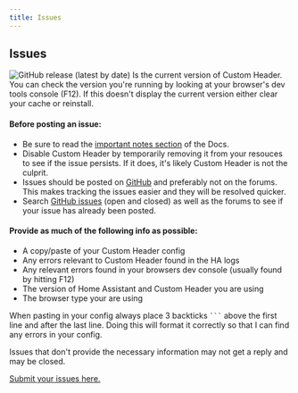 ```yaml
---
title: Issues
---
```


## Issues

![GitHub release (latest by date)](https://img.shields.io/github/v/release/maykar/custom-header?label=%20&style=flat-square) Is the current version of Custom Header. You can check the version you're running by looking at your browser's dev tools console (F12). If this doesn't display the current version either clear your cache or reinstall.

#### Before posting an issue:

- Be sure to read the [important notes section](#intro/notes) of the Docs.
- Disable Custom Header by temporarily removing it from your resouces to see if the issue persists. If it does, it's likely Custom Header is not the culprit.
- Issues should be posted on [GitHub](https://github.com/maykar/custom-header/issues/new/choose) and preferably not on the forums. This makes tracking the issues easier and they will be resolved quicker.
- Search [GitHub issues](https://github.com/maykar/custom-header/issues?q=is%3Aissue) (open and closed) as well as the forums to see if your issue has already been posted.

#### Provide as much of the following info as possible:

- A copy/paste of your Custom Header config
- Any errors relevant to Custom Header found in the HA logs
- Any relevant errors found in your browsers dev console (usually found by hitting F12)
- The version of Home Assistant and Custom Header you are using
- The browser type your are using

When pasting in your config always place 3 backticks ` ``` ` above the first line and after the last line. Doing this will format it correctly so that I can find any errors in your config.

Issues that don't provide the necessary information may not get a reply and may be closed.

[Submit your issues here.](https://github.com/maykar/custom-header/issues/new/choose)

